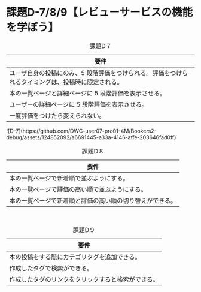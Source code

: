 # 課題D-7/8/9【レビューサービスの機能を学ぼう】

<table>
  <caption>課題D７</caption>
  <thead>
    <tr>
      <th>要件</th>
    </tr>
  </thead>
  <tr>
    <td> ユーザ自身の投稿にのみ、5 段階評価をつけられる。評価をつけられるタイミングは、投稿時に限定される。 </td>
  </tr>
  <tr>
    <td> 本の一覧ページと詳細ページに 5 段階評価を表示させる。 </td>
  </tr>
  <tr>
    <td> ユーザーの詳細ページに 5 段階評価を表示させる。 </td>
  </tr>
  <tr>
    <td> 一度評価をつけたら変えられない。 </td>
  </tr>
</table>
![D-7](https://github.com/DWC-user07-pro01-4M/Bookers2-debug/assets/124852092/a6691445-a33a-4146-affe-203646fad0ff)
<br>
<table>
  <caption>課題D８</caption>
  <thead>
    <tr>
      <th>要件</th>
    </tr>
  </thead>
  <tr>
    <td> 本の一覧ページで新着順で並ぶようにする。 </td>
  </tr>
  <tr>
    <td> 本の一覧ページで評価の高い順で並ぶようにする。 </td>
  </tr>
  <tr>
    <td> 本の一覧ページで新着順と評価の高い順の切り替えができる。 </td>
  </tr>
</table>

<br>
<table>
  <caption>課題D９</caption>
  <thead>
    <tr>
      <th>要件</th>
    </tr>
  </thead>
  <tr>
    <td> 本の投稿をする際にカテゴリタグを追加できる。 </td>
  </tr>
  <tr>
    <td> 作成したタグで検索ができる。 </td>
  </tr>
  <tr>
    <td> 作成したタグのリンクをクリックすると検索ができる。 </td>
  </tr>
</table>